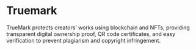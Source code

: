 # Truemark
TrueMark protects creators’ works using blockchain and NFTs, providing transparent digital ownership proof, QR code certificates, and easy verification to prevent plagiarism and copyright infringement.
